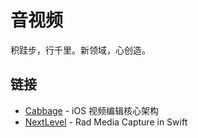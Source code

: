 # 音视频

积跬步，行千里。新领域，心创造。

## 链接

- [Cabbage](https://github.com/VideoFlint/Cabbage/wiki/%E4%B8%AD%E6%96%87%E8%AF%B4%E6%98%8E) - iOS 视频编辑核心架构
- [NextLevel](https://github.com/NextLevel/NextLevel) - Rad Media Capture in Swift